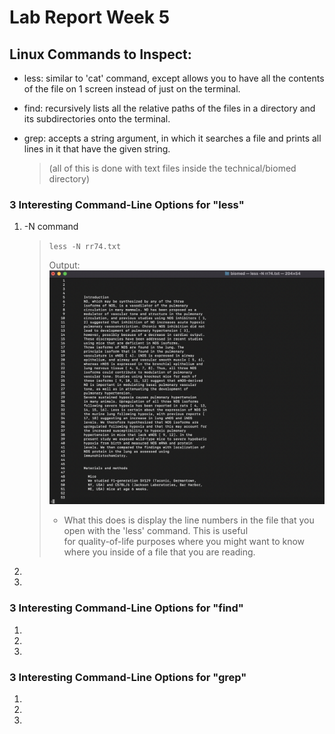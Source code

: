 # Lab Report Week 5
## Linux Commands to Inspect:
- less: similar to 'cat' command, except allows you to have all the contents of the file on 1 screen instead of just on the terminal.
- find: recursively lists all the relative paths of the files in a directory and its subdirectories onto the terminal.
- grep: accepts a string argument, in which it searches a file and prints all lines in it that have the given string.

    >   (all of this is done with text files inside the technical/biomed directory)

### 3 Interesting Command-Line Options for "less"
1. -N command
    > `less -N rr74.txt`
    > 
    > Output:
    >   ![lessJ](Week-5-Lab-Report-Pics/lessN.jpg)
    > - What this does is display the line numbers in the file that you open with the 'less' command. This is useful\
    > for quality-of-life purposes where you might want to know where you inside of a file that you are reading.
3.
4.

### 3 Interesting Command-Line Options for "find"
1.
2.
3.

### 3 Interesting Command-Line Options for "grep"
1.
2.
3.
